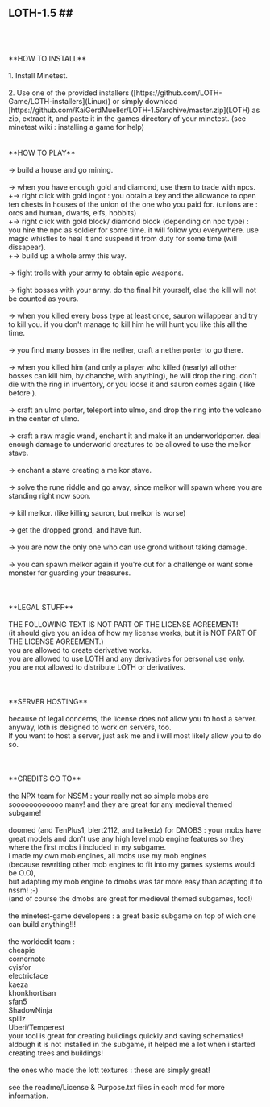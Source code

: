  ## LOTH-1.5 ##</br>
 </br>
 </br>
 </br>
**HOW TO INSTALL**</br>
</br>
1. Install Minetest.</br>
</br>
2. Use one of the provided installers ([https://github.com/LOTH-Game/LOTH-installers](Linux)) or simply download [https://github.com/KaiGerdMueller/LOTH-1.5/archive/master.zip](LOTH) as zip, extract it, and paste it in the games directory of your minetest. (see minetest wiki : installing a game for help)
</br>
</br>
</br>
**HOW TO PLAY** </br>
</br>
-> build a house and go mining.</br>
</br>
-> when you have enough gold and diamond, use them to trade with npcs.</br>
+-> right click with gold ingot : you obtain a key and the allowance to open ten chests in houses of the union of the one who you paid for. (unions are : orcs and human, dwarfs, elfs, hobbits)</br>
+-> right click with gold block/ diamond block (depending on npc type) : you hire the npc as soldier for some time. it will follow you everywhere. use magic whistles to heal it and suspend it from duty for some time (will dissapear).</br>
+-> build up a whole army this way.</br>
</br>
-> fight trolls with your army to obtain epic weapons.</br>
</br>
-> fight bosses with your army. do the final hit yourself, else the kill will not be counted as yours.</br>
</br>
-> when you killed every boss type at least once, sauron willappear and try to kill you. if you don't manage to kill him he will hunt you like this all the time.</br>
</br>
-> you find many bosses in the nether, craft a netherporter to go there.</br>
</br>
-> when you killed him (and only a player who killed (nearly) all other bosses can kill him, by chanche, with anything), he will drop the ring. don't die with the ring in inventory, or you loose it and sauron comes again ( like before ).</br>
</br>
-> craft an ulmo porter, teleport into ulmo, and drop the ring into the volcano in the center of ulmo.</br>
</br>
-> craft a raw magic wand, enchant it and make it an underworldporter. deal enough damage to underworld creatures to be allowed to use the melkor stave.</br>
</br>
-> enchant a stave creating a melkor stave.</br>
</br>
-> solve the rune riddle and go away, since melkor will spawn where you are standing right now soon.</br>
</br>
-> kill melkor. (like killing sauron, but melkor is worse)</br>
</br>
-> get the dropped grond, and have fun.</br>
</br>
-> you are now the only one who can use grond without taking damage.</br>
</br>
-> you can spawn melkor again if you're out for a challenge or want some monster for guarding your treasures.</br>
</br>
</br>
</br>
**LEGAL STUFF**</br>
</br>
THE FOLLOWING TEXT IS NOT PART OF THE LICENSE AGREEMENT!</br>
(it should give you an idea of how my license works, but it is NOT PART OF THE LICENSE AGREEMENT.)</br>
you are allowed to create derivative works.</br>
you are allowed to use LOTH and any derivatives for personal use only.</br>
you are not allowed to distribute LOTH or derivatives.</br>
</br>
</br>
</br>
**SERVER HOSTING**</br>
</br>
because of legal concerns, the license does not allow you to host a server.</br>
anyway, loth is designed to work on servers, too.</br>
If you want to host a server, just ask me and i will most likely allow you to do so.</br>
</br>
</br>
</br>
**CREDITS GO TO**</br>
</br>
the NPX team for NSSM : your really not so simple mobs are soooooooooooo many! and they are great for any medieval themed subgame!</br>
</br>
doomed (and TenPlus1, blert2112, and taikedz) for DMOBS : your mobs have great models and don't use any high level mob engine features so they where the first mobs i included in my subgame.</br>
i made my own mob engines, all mobs use my mob engines </br>
(because rewriting other mob engines to fit into my games systems would be O.O), </br>
but adapting my mob engine to dmobs was far more easy than adapting it to nssm! ;-)</br>
(and of course the dmobs are great for medieval themed subgames, too!)</br>
</br>
the minetest-game developers : a great basic subgame on top of wich one can build anything!!!</br>
</br>
the worldedit team : </br>
cheapie</br>
cornernote</br>
cyisfor</br>
electricface</br>
kaeza</br>
khonkhortisan</br>
sfan5</br>
ShadowNinja</br>
spillz</br>
Uberi/Temperest</br>
your tool is great for creating buildings quickly and saving schematics! aldough it is not installed in the subgame, it helped me a lot when i started creating trees and buildings!</br>
</br>
the ones who made the lott textures : these are simply great!</br>
</br>
see the readme/License & Purpose.txt files in each mod for more information.</br>
